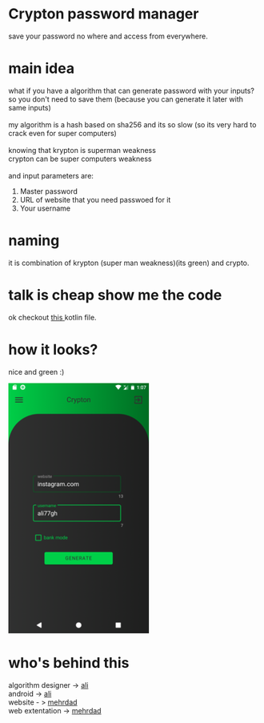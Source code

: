 # Crypton password manager
save your password no where and access from everywhere.

# main idea
what if you have a algorithm that can generate password with your inputs? so you don't need to save them (because you can generate it later with same inputs)
</br></br>
my algorithm is a hash based on sha256 and its so slow (so its very hard to crack even for super computers)
</br></br>
knowing that 
krypton is superman weakness <br>
crypton can be super computers weakness
</br></br>
and input parameters are:</br>

1. Master password
2. URL of website that you need passwoed for it
3. Your username

# naming
it is combination of krypton (super man weakness)(its green) and crypto.

# talk is cheap show me the code
ok checkout <a href="app/src/main/java/com/ali77gh/pash/core/Pasher.kt">this </a> kotlin file.

# how it looks?

nice and green :)

<img src= "img/home.png" height=500 />

# who's behind this
algorithm designer -> <a href="https://github.com/ali77gh"> ali</a> </br>
android ->  <a href="https://github.com/ali77gh"> ali</a> </br>
website - > <a href="https://github.com/Mehrdad-Farshi">mehrdad</a></br>
web extentation -> <a href="https://github.com/Mehrdad-Farshi">mehrdad</a>
